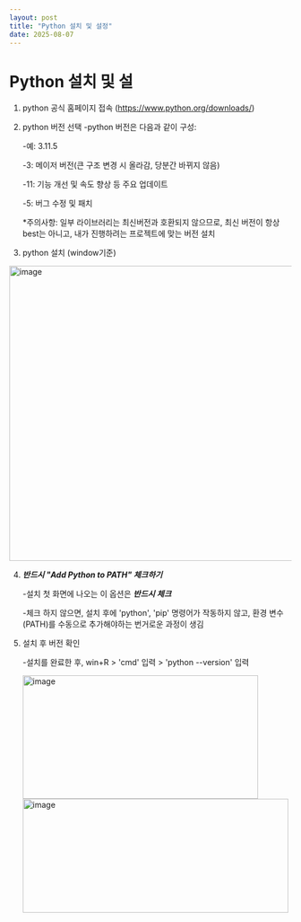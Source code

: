 ```yaml
---
layout: post
title: "Python 설치 및 설정"
date: 2025-08-07
---
```


# Python 설치 및 설

1. python 공식 홈페이지 접속 (https://www.python.org/downloads/)

2. python 버전 선택
   -python 버전은 다음과 같이 구성:
   
     -예: 3.11.5
   
     -3: 메이저 버전(큰 구조 변경 시 올라감, 당분간 바뀌지 않음)
   
     -11: 기능 개선 및 속도 향상 등 주요 업데이트
   
     -5: 버그 수정 및 패치
   
     *주의사항: 일부 라이브러리는 최신버전과 호환되지 않으므로, 최신 버전이 항상 best는 아니고, 내가 진행하려는 프로젝트에 맞는 버전 설치

3. python 설치 (window기준)
  <img width="920" height="526" alt="image" src="https://github.com/user-attachments/assets/de141261-5ddc-4707-a532-70eeb99affa4" />

4. ***반드시 "Add Python to PATH" 체크하기***
   
   -설치 첫 화면에 나오는 이 옵션은 ***반드시 체크***
   
   -체크 하지 않으면, 설치 후에 'python', 'pip' 명령어가 작동하지 않고, 환경 변수(PATH)를 수동으로 추가해야하는 번거로운 과정이 생김

5. 설치 후 버전 확인

   -설치를 완료한 후, win+R > 'cmd' 입력 > 'python --version' 입력
   
   <img width="420" height="220" alt="image" src="https://github.com/user-attachments/assets/00cbf28d-e908-4df0-990a-92f4eaddfd57" />
   
   <img width="474" height="203" alt="image" src="https://github.com/user-attachments/assets/66185f34-7877-468d-9c38-03f4122d986e" />
